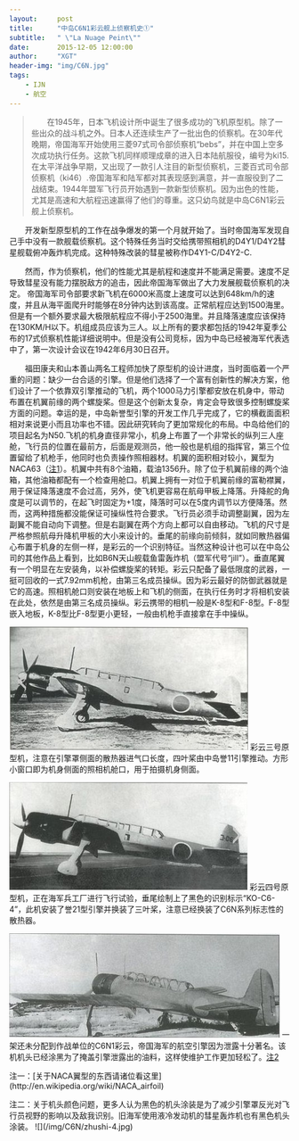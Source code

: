 ```yaml
---
layout:     post
title:      "中岛C6N1彩云舰上侦察机史①"
subtitle:   " \"La Nuage Peint\""
date:       2015-12-05 12:00:00
author:     "XGT"
header-img: "img/C6N.jpg"
tags:
    - IJN
    - 航空
---
```



> &emsp;&emsp;在1945年，日本飞机设计所中诞生了很多成功的飞机原型机。除了一些出众的战斗机之外。日本人还连续生产了一批出色的侦察机。在30年代晚期，帝国海军开始使用三菱97式司令部侦察机“bebs”，并在中国上空多次成功执行任务。这款飞机同样顺理成章的进入日本陆航服役，编号为ki15.在太平洋战争早期，又出现了一款引人注目的新型侦察机，三菱百式司令部侦察机（ki46）.帝国海军和陆军都对其表现感到满意，并一直服役到了二战结束。1944年盟军飞行员开始遇到一款新型侦察机。因为出色的性能，尤其是高速和大航程迅速赢得了他们的尊重。这只幼鸟就是中岛C6N1彩云舰上侦察机。

&emsp;&emsp;开发新型原型机的工作在战争爆发的第一个月就开始了。当时帝国海军发现自己手中没有一款舰载侦察机。这个特殊任务当时交给携带照相机的D4Y1/D4Y2彗星舰载俯冲轰炸机完成。这种特殊改装的彗星被称作D4Y1-C/D4Y2-C.

&emsp;&emsp;然而，作为侦察机，他们的性能尤其是航程和速度并不能满足需要。速度不足导致彗星没有能力摆脱敌方的追击，因此帝国海军做出了大力发展舰载侦察机的决定。
帝国海军司令部要求新飞机在6000米高度上速度可以达到648km/h的速度，并且从海平面爬升时能够在8分钟内达到该高度。正常航程应达到1500海里。但是有一个额外要求最大极限航程应不得小于2500海里。并且降落速度应该保持在130KM/H以下。机组成员应该为三人。以上所有的要求都包括的1942年夏季公布的17式侦察机性能详细说明中。但是没有公司竞标，因为中岛已经被海军代表选中了，第一次设计会议在1942年6月30日召开。

&emsp;&emsp;福田康夫和山本善山两名工程师加快了原型机的设计进度，当时面临着一个严重的问题：缺少一台合适的引擎。但是他们选择了一个富有创新性的解决方案，他们设计了一个依靠双引擎推动的飞机，两个1000马力引擎都安放在机身中，带动布置在机翼前缘的两个螺旋桨。但是这个创新太复杂，肯定会导致很多控制螺旋桨方面的问题。幸运的是，中岛新誉型引擎的开发工作几乎完成了，它的横截面面积相对来说更小而且功率也不错。因此研究转向了更加常规化的布局。中岛给他们的项目起名为N50.飞机的机身直径非常小，机身上布置了一个非常长的纵列三人座舱，飞行员的位置在最前方，后面是观测员，他一般也是机组的指挥官，第三个位置留给了机枪手，他同时也负责操作照相器材。机翼的面积相对较小，翼型为NACA63（[注1](#z1)）。机翼中共有8个油箱，载油1356升。除了位于机翼前缘的两个油箱，其他油箱都配有一个检查用舱口。机翼上拥有一对位于机翼前缘的富勒襟翼，用于保证降落速度不会过高，另外，使飞机更容易在航母甲板上降落。升降舵的角度是可以调节的，在起飞时固定为+1度，降落时可以在5度内调节以方便降落。然而，这两种措施都没能保证可操纵性符合要求。飞行员必须手动调整副翼，因为左副翼不能自动向下调整。但是右副翼在两个方向上都可以自由移动。飞机的尺寸是严格参照航母升降机甲板的大小来设计的。垂尾的前缘向前倾斜，就如同散热器偏心布置于机身的左侧一样，是彩云的一个识别特征。当然这种设计也可以在中岛公司的其他作品上看到，比如B6N天山舰载鱼雷轰炸机（盟军代号“jill”）。垂直尾翼有一个明显在左安装角，以补偿螺旋桨的转矩。彩云只配备了最低限度的武器，一挺可回收的一式7.92mm机枪，由第三名成员操纵。因为彩云最好的防御武器就是它的高速。照相机舱口则安装在地板上和飞机的侧面，在执行任务时才将相机安装在此处，依然是由第三名成员操纵。彩云携带的相机一般是K-8型和F-8型。F-8型嵌入地板，K-8型比F-8型更小更轻，一般由机枪手直接拿在手中操纵。


![](/img/C6N/zhushi-1.jpg)
彩云三号原型机，注意在引擎罩侧面的散热器进气口长度，四叶桨由中岛誉11引擎推动。方形小窗口即为机身侧面的照相机舱口，用于拍摄机身侧面。


![](/img/C6N/zhushi-2.jpg)
彩云四号原型机，正在海军兵工厂进行飞行试验，垂尾绘制上了黑色的识别标示“KO-C6-4”，此机安装了誉21型引擎并换装了三叶桨，注意已经换装了C6N系列标志性的散热器。


![](/img/C6N/zhushi-3.jpg)
一架还未分配到作战单位的C6N1彩云，帝国海军的航空引擎因为泄露十分著名。该机机头已经涂黑为了掩盖引擎泄露出的油料，这样使维护工作更加轻松了。[注2](#z2)




<p id="z1"></p>
注一：[关于NACA翼型的东西请诸位看这里](http://en.wikipedia.org/wiki/NACA_airfoil)
<p id="z2"></p>
注二：关于机头颜色问题，更多人认为黑色的机头涂装是为了减少引擎罩反光对飞行员视野的影响以及敌我识别。旧海军使用液冷发动机的彗星轰炸机也有黑色机头涂装。
![](/img/C6N/zhushi-4.jpg)